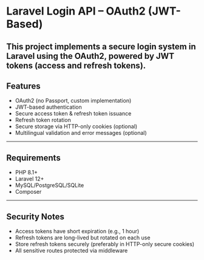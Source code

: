 # Laravel Login API – OAuth2 (JWT-Based)

This project implements a **secure login system** in Laravel using the **OAuth2**, powered by **JWT tokens** (access and refresh tokens).
---

## Features

- OAuth2 (no Passport, custom implementation)
- JWT-based authentication
- Secure access token & refresh token issuance
- Refresh token rotation
- Secure storage via HTTP-only cookies (optional)
- Multilingual validation and error messages (optional)

---

## Requirements

- PHP 8.1+
- Laravel 12+
- MySQL/PostgreSQL/SQLite
- Composer

---

## Security Notes

- Access tokens have short expiration (e.g., 1 hour)
- Refresh tokens are long-lived but rotated on each use
- Store refresh tokens securely (preferably in HTTP-only secure cookies)
- All sensitive routes protected via middleware

